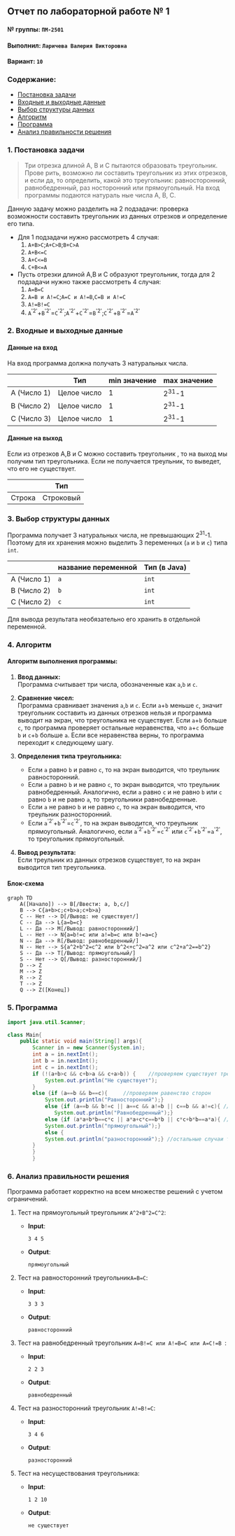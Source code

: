 ## Отчет по лабораторной работе № 1

#### № группы: `ПМ-2501`

#### Выполнил: `Ларичева Валерия Викторовна`

#### Вариант: `10`

### Cодержание:

- [Постановка задачи](#1-постановка-задачи)
- [Входные и выходные данные](#2-входные-и-выходные-данные)
- [Выбор структуры данных](#3-выбор-структуры-данных)
- [Алгоритм](#4-алгоритм)
- [Программа](#5-программа)
- [Анализ правильности решения](#6-анализ-правильности-решения)

### 1. Постановка задачи

> Три отрезка длиной A, B и C пытаются образовать треугольник. Прове
рить, возможно ли составить треугольник из этих отрезков, и если да, то
 определить, какой это треугольник: равносторонний, равнобедренный, раз
носторонний или прямоугольный. На вход программы подаются натураль
ные числа A, B, C.

Данную задачу можно разделить на 2 подзадачи: проверка возможности составить треугольник из данных отрезков и определение его типа.

- Для 1 подзадачи нужно рассмотреть 4 случая:
    1. `A+B>C`;`A+C>B`;`B+C>A`
    2. `A+B<=C`
    3. `A+C<=B`
    4. `C+B<=A`
- Пусть отрезки длиной A,B и C образуют треугольник, тогда для 2 подзадачи нужно также рассмотреть 4 случая:
    1. `A=B=C`
    2. `A=B и A!=C`;`A=C и A!=B`,`C=B и A!=C`
    3. `A!=B!=C`
    4. `A`<sup>'2'</sup>+`B`<sup>'2'</sup>=`C`<sup>'2'</sup>;`A`<sup>'2'</sup>+`C`<sup>'2'</sup>=`B`<sup>'2'</sup>;`C`<sup>'2'</sup>+`B`<sup>'2'</sup>=`A`<sup>'2'</sup>

### 2. Входные и выходные данные

#### Данные на вход

На вход программа должна получать 3 натуральных числа.

|             | Тип                | min значение    | max значение     |
|-------------|--------------------|-----------------|------------------|
| A (Число 1) | Целое число        | 1               | 2<sup>31</sup>-1 |
| B (Число 2) | Целое число        | 1               | 2<sup>31</sup>-1 |
| C (Число 3) | Целое число        | 1               | 2<sup>31</sup>-1 |

#### Данные на выход

Если из отрезков A,B и С можно составить треугольник , то на выход мы получим
тип треугольника. Если не получается треульник, то выведет, что его не существует.

|         | Тип                                | 
|---------|------------------------------------|
| Строка  | Строковый                          |            

### 3. Выбор структуры данных

Программа получает 3 натуральных числа, не превышающих 2<sup>31</sup>-1. Поэтому для их хранения
можно выделить 3 переменных (`a` и `b` и `с`) типа `int`.

|             | название переменной | Тип (в Java) | 
|-------------|---------------------|--------------|
| A (Число 1) | `a`                 | `int`        |
| B (Число 2) | `b`                 | `int`        | 
| C (Число 2) | `c`                 | `int`        | 
Для вывода результата необязательно его хранить в отдельной переменной.

### 4. Алгоритм

#### Алгоритм выполнения программы:

1. **Ввод данных:**  
   Программа считывает три числа, обозначенные как `a`,`b` и `с`.

2. **Сравнение чисел:**  
   Программа сравнивает значения `a`,`b` и `с`. Если `a`+`b` меньше `c`, значит треугольник составить из данных отрезков нельзя и программа выводит на экран, что треугольника не существует. Если `a`+`b` больше `c`, то программа проверяет остальные неравенства, что `a`+`c` больше `b` и `c`+`b` больше `a`. Если все неравенства верны, то программа переходит к следующему шагу.

3. **Определения типа треугольника:**
    - Если `a` равно `b` и равно `c`, то на экран выводится, что треульник равносторонний.
    - Если `a` равно `b` и не равно `c`, то экран выводится, что треульник равнобедренный. Аналогично, если `a` равно `c` и не равно `b` или `c` равно `b` и не равно `a`, то треугольники равнобедренные.
    - Если `a` не равно `b` и не равно `c`, то на экран выводится, что треульник разносторонний.
    - Если `a`<sup>'2'</sup>+`b`<sup>'2'</sup>=`c`<sup>'2'</sup>, то на экран выводится, что треульник прямоугольный. Аналогично, если `a`<sup>'2'</sup>+`b`<sup>'2'</sup>=`c`<sup>'2'</sup> или `c`<sup>'2'</sup>+`b`<sup>'2'</sup>=`a`<sup>'2'</sup>, то треугольник прямоугольный.

4. **Вывод результата:**  
   Если треульник из данных отрезков существует, то на экран выводится тип треугольника.

#### Блок-схема

```mermaid
graph TD
    A([Начало]) --> B[/Ввести: a, b,c/]
    B --> C{a+b>с;с+b>a;с+b>a}
    C -- Нет --> D[/Вывод: не существует/]
    C -- Да --> L{a=b=c}
    L -- Да --> M[/Вывод: равносторонний/]
    L -- Нет --> N{a=b!=c или a!=b=c или b!=a=c}
    N -- Да --> R[/Вывод: равнобедренный/]
    N -- Нет --> S{a^2+b^2=c^2 или b^2<+c^2=a^2 или c^2+a^2==b^2}
    S -- Да --> T[/Вывод: прямоугольный/]
    S -- Нет --> Q[/Вывод: разносторонний/]
    D --> Z
    M --> Z
    R --> Z
    T --> Z
    Q --> Z([Конец])

```

### 5. Программа
```java
import java.util.Scanner;

class Main{
    public static void main(String[] args){
        Scanner in = new Scanner(System.in);
        int a = in.nextInt();
        int b = in.nextInt();
        int c = in.nextInt();
        if (!(a+b>c && c+b>a && c+a>b)) {    //проверяем существует треугольник
            System.out.println("Не существует");
        }
        else {if (a==b && b==c){     //проверяем равенство сторон
            System.out.println("Равносторонний");}
            else {if (a==b && b!=c || a==c && a!=b || c==b && a!=c){ //проверяем равнобедренный треугольник
               System.out.println("Равнобедренный");}
            else {if (a*a+b*b==c*c || a*a+c*c==b*b || c*c+b*b==a*a){ //проверяем прямоугольный треугольник
            System.out.println("прямоугольный");}
            else {
            System.out.println("разносторонний");} //остальные случаи треугольник разносторонний
        }
        }
        }
```
### 6. Анализ правильности решения

Программа работает корректно на всем множестве решений с учетом ограничений.

1. Тест на прямоугольный треугольник `A^2+B^2=C^2`:

    - **Input**:
        ```
        3 4 5
        ```

    - **Output**:
        ```
        прямоугольный
        ```

2. Тест на равносторонний треугольник`A=B=C`:

    - **Input**:
        ```
        3 3 3
        ```

    - **Output**:
        ```
        равносторонний
        ```

3. Тест на равнобедренный треугольник `A=B!=C или A!=B=C или A=C!=B `:

    - **Input**:
        ```
        2 2 3
        ```

    - **Output**:
        ```
        равнобедренный
        ```

4. Тест на разносторонний треугольник `A!=B!=C`:

    - **Input**:
        ```
       3 4 6
        
        ```

    - **Output**:
        ```
        разносторонний
        ```

5. Тест на несуществования треугольника:

    - **Input**:
        ```
        1 2 10
        ```

    - **Output**:
        ```
        не существует
        ```

